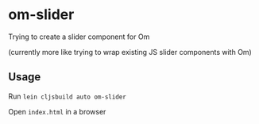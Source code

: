 om-slider
=========

Trying to create a slider component for Om

(currently more like trying to wrap existing JS slider components with Om)


Usage
-----

Run `lein cljsbuild auto om-slider`

Open `index.html` in a browser
